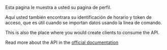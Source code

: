 Esta pagina le muestra a usted su pagina de perfil.

Aquí usted también encontrara su identificación de horario y token de acceso, que es útil cuando se importan datos usando la linea de comando.

This is also the place where you would create clients to consume the API.

Read more about the API in the [official documentation](https://firefly-iii.readthedocs.io/en/latest/api/start.html)